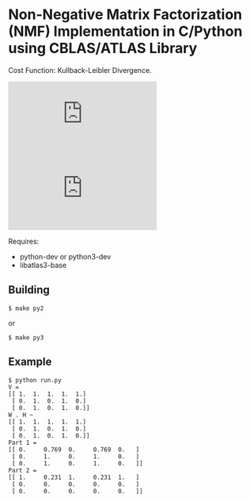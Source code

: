Non-Negative Matrix Factorization (NMF) Implementation in C/Python using CBLAS/ATLAS Library
============================================================================================

Cost Function: Kullback-Leibler Divergence.

![equation](http://latex.codecogs.com/gif.latex?D_%7BKL%7D%28X%20%7C%7C%20W%20H%29%20%3D%20%5Csum_%7Bf%7D%20%5Csum_%7Bn%7D%20d%28%5BV%5D_%7Bfn%7D%20%7C%20%5BW%20H%5D_%7Bfn%7D%29)
![equation](http://latex.codecogs.com/gif.latex?d_%7BKL%7D%28x%7Cy%29%20%3D%20x%20%5Clog%5Cleft%28%5Cfrac%7Bx%7D%7By%7D%5Cright%29%20-x%20-%20y)

Requires:

* python-dev or python3-dev
* libatlas3-base 

Building
--------

```
$ make py2 
```
or
```
$ make py3
```

Example
-------
```
$ python run.py
V = 
[[ 1.  1.  1.  1.  1.]
 [ 0.  1.  0.  1.  0.]
 [ 0.  1.  0.  1.  0.]]
W . H ~
[[ 1.  1.  1.  1.  1.]
 [ 0.  1.  0.  1.  0.]
 [ 0.  1.  0.  1.  0.]]
Part 1 =
[[ 0.     0.769  0.     0.769  0.   ]
 [ 0.     1.     0.     1.     0.   ]
 [ 0.     1.     0.     1.     0.   ]]
Part 2 =
[[ 1.     0.231  1.     0.231  1.   ]
 [ 0.     0.     0.     0.     0.   ]
 [ 0.     0.     0.     0.     0.   ]]
```